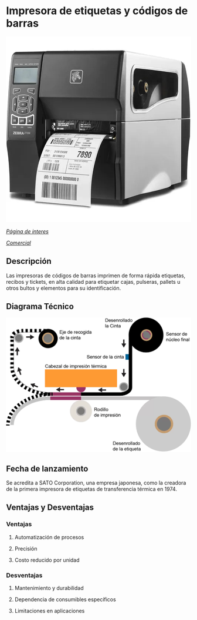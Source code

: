 # Impresora de etiquetas y códigos de barras

![alt text](image.png)

*[Página de interes](https://www.logiscenter.com/blog/caracteristicas-impresoras-etiquetas)*

*[Comercial](https://identiplus.es/4-impresoras-de-etiquetas?gad_source=1&gclid=CjwKCAiA6t-6BhA3EiwAltRFGGPlMuduzQ8hsEpqQTdVesEfW3uhZbxSnM0M5N9Xu5OzPNa_EwB99xoCLBgQAvD_BwE)*

## Descripción 

Las impresoras de códigos de barras imprimen de forma rápida etiquetas, recibos y tickets, en alta calidad para etiquetar cajas, pulseras, pallets u otros bultos y elementos para su identificación.

## Diagrama Técnico

![alt text](image-1.png)

## Fecha de lanzamiento 

Se acredita a SATO Corporation, una empresa japonesa, como la creadora de la primera impresora de etiquetas de transferencia térmica en 1974.

## Ventajas y Desventajas

### Ventajas

1. Automatización de procesos

2. Precisión

3. Costo reducido por unidad

### Desventajas

1. Mantenimiento y durabilidad

2. Dependencia de consumibles específicos

3. Limitaciones en aplicaciones